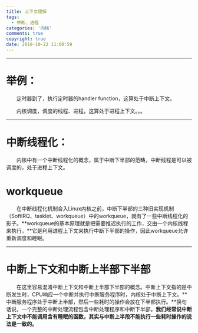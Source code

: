 ```yaml
---
title: 上下文理解
tags:
  - 中断、进程
categories: '内核'
comments: true
copyright: true
date: 2018-10-22 11:00:59
---
```




_ _ _
# 举例：  

　　定时器到了，执行定时器的handler function，这算处于中断上下文。

　　内核调度，调度的线程、进程，这算处于进程上下文。。。


_ _ _

# 中断线程化：  

　　内核中有一个中断线程化的概念，属于中断下半部的范畴，中断线程是可以被调度的，处于进程上下文。

# workqueue  

　　在中断线程化机制合入Linux内核之前，中断下半部的三种旧实现机制（SoftIRQ、tasklet、workqueue）中的workqueue，就有了一些中断线程化的影子。**workqueue的基本原理就是把需要推迟执行的工作，交由一个内核线程来执行，**它是利用进程上下文来执行中断下半部的操作，因此workqueue允许重新调度和睡眠。

_ _ _

# 中断上下文和中断上半部下半部  

　　在这里容易混淆中断上下文和中断上半部下半部的概念。中断上下文指的是中断发生时，CPU响应一个中断并执行中断服务程序时，内核处于中断上下文。**中断服务程序处于中断上半部，然后一些耗时的操作会放在下半部执行。**换句话说，一个完整的中断处理流程包含中断处理程序和中断下半部。**我们经常说中断上下文中不能调用含有睡眠的函数，其实与中断上半段不能执行一些耗时操作的说法是一致的。**
